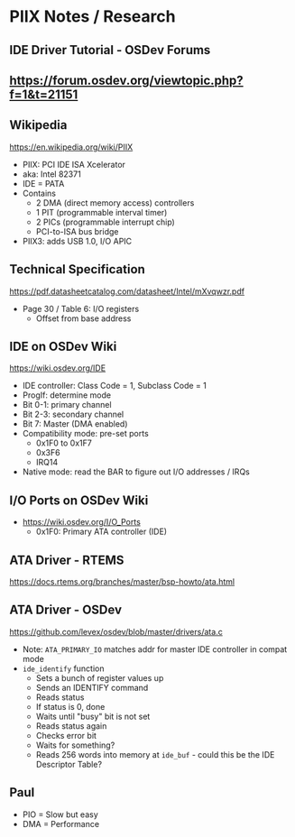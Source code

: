# PIIX Notes / Research

## IDE Driver Tutorial - OSDev Forums

<https://forum.osdev.org/viewtopic.php?f=1&t=21151>
- 

## Wikipedia

<https://en.wikipedia.org/wiki/PIIX>
- PIIX: PCI IDE ISA Xcelerator
- aka: Intel 82371
- IDE = PATA
- Contains
    - 2 DMA (direct memory access) controllers
    - 1 PIT (programmable interval timer)
    - 2 PICs (programmable interrupt chip)
    - PCI-to-ISA bus bridge
- PIIX3: adds USB 1.0, I/O APIC

## Technical Specification

<https://pdf.datasheetcatalog.com/datasheet/Intel/mXvqwzr.pdf>
- Page 30 / Table 6: I/O registers
  - Offset from base address

## IDE on OSDev Wiki

<https://wiki.osdev.org/IDE>
- IDE controller: Class Code = 1, Subclass Code = 1
- ProgIf: determine mode
- Bit 0-1: primary channel
- Bit 2-3: secondary channel
- Bit 7: Master (DMA enabled)
- Compatibility mode: pre-set ports
  - 0x1F0 to 0x1F7
  - 0x3F6
  - IRQ14
- Native mode: read the BAR to figure out I/O addresses / IRQs

## I/O Ports on OSDev Wiki

- <https://wiki.osdev.org/I/O_Ports>
  - 0x1F0: Primary ATA controller (IDE)

## ATA Driver - RTEMS

<https://docs.rtems.org/branches/master/bsp-howto/ata.html>

## ATA Driver - OSDev

<https://github.com/levex/osdev/blob/master/drivers/ata.c>

- Note: `ATA_PRIMARY_IO` matches addr for master IDE controller in compat mode
- `ide_identify` function
  - Sets a bunch of register values up
  - Sends an IDENTIFY command
  - Reads status
  - If status is 0, done
  - Waits until "busy" bit is not set
  - Reads status again
  - Checks error bit
  - Waits for something?
  - Reads 256 words into memory at `ide_buf` - could this be the IDE Descriptor Table?

## Paul

- PIO = Slow but easy
- DMA = Performance
